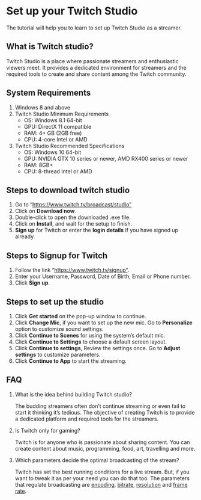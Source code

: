 # Set up your Twitch Studio 

The tutorial will help you to learn to set up Twitch Studio as a streamer. 

## What is Twitch studio?
Twitch Studio is a place where passionate streamers and enthusiastic viewers meet. 
It provides a dedicated environment for streamers and the required tools to create and share content among the Twitch community.

## System Requirements
1. Windows 8 and above
2. Twitch Studio Minimum Requirements
    * OS: Windows 8.1 64-bit
    * GPU: DirectX 11 compatible
    * RAM: 4+ GB (2GB free)
    * CPU: 4-core Intel or AMD
3. Twitch Studio Recommended Specifications
   * OS: Windows 10 64-bit
   * GPU: NVIDIA GTX 10 series or newer, AMD RX400 series or newer
   * RAM: 8GB+
   * CPU: 8-thread Intel or AMD

## Steps to download twitch studio
1. Go to “https://www.twitch.tv/broadcast/studio”
2. Click on **Download now**.
3. Double-click to open the downloaded .exe file.
4. Click on **Install**, and wait for the setup to finish.
5. **Sign up** for Twitch or enter the **login details** if you have signed up already.

## Steps to Signup for Twitch
1. Follow the link “https://www.twitch.tv/signup”.
2. Enter your Username, Password, Date of Birth, Email or Phone number.
3. Click **Sign up**.

## Steps to set up the studio
1. Click **Get started** on the pop-up window to continue. 
2. Click **Change Mic**, if you want to set up the new mic. Go to **Personalize** option to customize sound settings. 
3. Click **Continue to Scenes** for using the system’s default mic. 
4. Click **Continue to Settings** to choose a default screen layout.
5. Click **Continue to settings**, Review the settings once. Go to **Adjust settings** to customize parameters.
6. Click **Continue to App** to start the streaming.

## FAQ
1. What is the idea behind building Twitch studio?
    
    The budding streamers often don’t continue streaming or even fail to start it thinking it’s tedious. 
    The objective of creating Twitch is to provide a dedicated platform and required tools for the streamers.

2. Is Twitch only for gaming?
   
   Twitch is for anyone who is passionate about sharing content. You can create content about music, programming, food, art, travelling and more. 

3. Which parameters decide the optimal broadcasting of the stream?
   
   Twitch has set the best running conditions for a live stream. But, if you want to tweak it as per your need you can do that too. The parameters that regulate          broadcasting are [encoding](https://github.com/akshayakolay/Portfolio/blob/main/Tutorials/know%20more.md#1-what-is-encoding), [bitrate](https://github.com/akshayakolay/Portfolio/blob/main/Tutorials/know%20more.md#2-what-is-bitrate), [resolution](https://github.com/akshayakolay/Portfolio/blob/main/Tutorials/know%20more.md#3-how-does-resolution-affects-the-streaming) and [frame rate](https://github.com/akshayakolay/Portfolio/blob/main/Tutorials/know%20more.md#4-what-are-scenes). 














